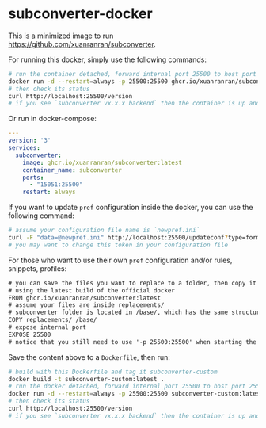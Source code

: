 # subconverter-docker

This is a minimized image to run <https://github.com/xuanranran/subconverter>.

For running this docker, simply use the following commands:

```bash
# run the container detached, forward internal port 25500 to host port 25500
docker run -d --restart=always -p 25500:25500 ghcr.io/xuanranran/subconverter:latest
# then check its status
curl http://localhost:25500/version
# if you see `subconverter vx.x.x backend` then the container is up and running
```

Or run in docker-compose:

```yaml
---
version: '3'
services:
  subconverter:
    image: ghcr.io/xuanranran/subconverter:latest
    container_name: subconverter
    ports:
      - "15051:25500"
    restart: always
```

If you want to update `pref` configuration inside the docker, you can use the following command:

```bash
# assume your configuration file name is `newpref.ini`
curl -F "data=@newpref.ini" http://localhost:25500/updateconf?type=form\&token=password
# you may want to change this token in your configuration file
```

For those who want to use their own `pref` configuration and/or rules, snippets, profiles:

```txt
# you can save the files you want to replace to a folder, then copy it into to the docker
# using the latest build of the official docker
FROM ghcr.io/xuanranran/subconverter:latest
# assume your files are inside replacements/
# subconverter folder is located in /base/, which has the same structure as the base/ folder in the repository
COPY replacements/ /base/
# expose internal port
EXPOSE 25500
# notice that you still need to use '-p 25500:25500' when starting the docker to forward this port
```

Save the content above to a `Dockerfile`, then run:

```bash
# build with this Dockerfile and tag it subconverter-custom
docker build -t subconverter-custom:latest .
# run the docker detached, forward internal port 25500 to host port 25500
docker run -d --restart=always -p 25500:25500 subconverter-custom:latest
# then check its status
curl http://localhost:25500/version
# if you see `subconverter vx.x.x backend` then the container is up and running
```
